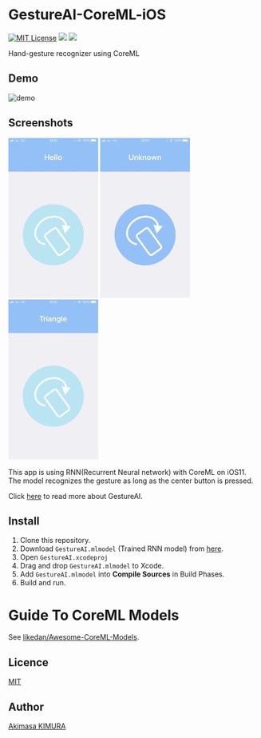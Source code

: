 # GestureAI-CoreML-iOS

[![MIT License](http://img.shields.io/badge/license-MIT-blue.svg?style=flat)](LICENSE) ![](https://img.shields.io/badge/platform-iOS-red.svg) ![](https://img.shields.io/badge/language-Swift%204.x-orange.svg) 

Hand-gesture recognizer using CoreML

## Demo

![demo](images/demo.gif)

## Screenshots

![screenshot-01](images/screenshot-01.jpg) ![screenshot-02](images/screenshot-02.jpg) ![screenshot-03](images/screenshot-03.jpg)

This app is using RNN(Recurrent Neural network) with CoreML on iOS11. The model recognizes the gesture as long as the center button is pressed.

Click [here](https://github.com/akimach/GestureAI) to read more about GestureAI.

## Install

1. Clone this repository.
2. Download `GestureAI.mlmodel` (Trained RNN model) from [here](https://goo.gl/avdMjD).
3. Open `GestureAI.xcodeproj`
4. Drag and drop `GestureAI.mlmodel` to Xcode.
5. Add `GestureAI.mlmodel` into **Compile Sources** in Build Phases.
6. Build and run.

# Guide To CoreML Models

See [likedan/Awesome-CoreML-Models](https://github.com/likedan/Awesome-CoreML-Models).

## Licence

[MIT](https://github.com/akimach/GestureAI-iOS/blob/master/LICENSE)

## Author

[Akimasa KIMURA](https://github.com/akimach)
